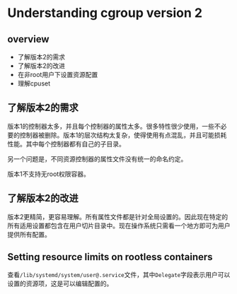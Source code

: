 # Understanding cgroup version 2
## overview
- 了解版本2的需求
- 了解版本2的改进
- 在非root用户下设置资源配置
- 理解cpuset

## 了解版本2的需求
版本1的控制器太多，并且每个控制器的属性太多。很多特性很少使用，一些不必要的控制器被删除。版本1的层次结构太复杂，使得使用有点混乱，并且可能损耗性能。其中每个控制器都有自己的子目录。

另一个问题是，不同资源控制器的属性文件没有统一的命名约定。

版本1不支持无root权限容器。

## 了解版本2的改进
版本2更精简，更容易理解。所有属性文件都是针对全局设置的。因此现在特定的所有适用设置都包含在用户切片目录中。现在操作系统只需看一个地方即可为用户提供所有配置。

## Setting resource limits on rootless containers
查看`/lib/systemd/system/user@.service`文件，其中`Delegate`字段表示用户可以设置的资源项，这是可以编辑配置的。